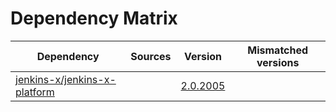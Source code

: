 # Dependency Matrix

Dependency | Sources | Version | Mismatched versions
---------- | ------- | ------- | -------------------
[jenkins-x/jenkins-x-platform](https://github.com/jenkins-x/jenkins-x-platform) |  | [2.0.2005](https://github.com/jenkins-x/jenkins-x-platform/releases/tag/v2.0.2005) | 
